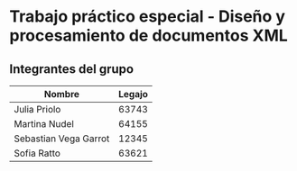 # Trabajo práctico especial - Diseño y procesamiento de documentos XML

<!-- Agregar introducción -->

<!-- Tabla con los integrantes del grupo -->
## Integrantes del grupo
| Nombre | Legajo |
|----------|----------|
| Julia Priolo   | 63743   |
| Martina Nudel    | 64155   |
| Sebastian Vega Garrot    |  12345  |
| Sofia Ratto    | 63621   |